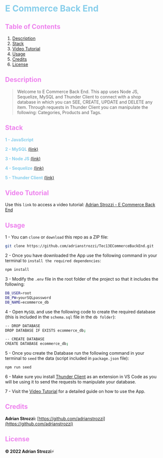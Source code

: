 # <span style="color:skyblue">**E Commerce Back End**</span>

## <span style="color:violet">Table of Contents</span>

1. [Description](#Description)
2. [Stack](#Stack)
3. [Video Tutorial](#Video-Tutorial)
4. [Usage](#Usage)
5. [Credits](#Credits)
6. [License](#License)

## <span style="color:violet">Description</span>

> Welcome to E Commerce Back End. This app uses Node JS, Sequelize, MySQL and Thunder Client to connect with a shop database in which you can SEE, CREATE, UPDATE and DELETE any item. Through requests in Thunder Client you can manipulate the following: Categories, Products and Tags.

## <span style="color:violet">Stack</span>

<span style="color:skyblue">**1 - JavaScript**</span>

<span style="color:skyblue">**2 - MySQL**</span> [(link)](https://www.mysql.com/)

<span style="color:skyblue">**3 - Node JS**</span> [(link)](https://nodejs.org/en/)

<span style="color:skyblue">**4 - Sequelize**</span> [(link)](https://sequelize.org/)

<span style="color:skyblue">**5 - Thunder Client**</span> [(link)](https://www.thunderclient.com/)

## <span style="color:violet">Video Tutorial</span>

Use this `link` to access a video tutorial: [Adrian Strozzi - E Commerce Back End](https://youtu.be/fAaJUzQ1g14)

## <span style="color:violet">Usage</span>

1 - You can `clone` or `download` this repo as a ZIP file:

```sh
git clone https://github.com/adrianstrozzi/Tec13ECommerceBackEnd.git
```

2 - Once you have downloaded the App use the following command in your terminal to `install the required dependencies`:

```sh
npm install
```

3 - Modify the `.env` file in the root folder of the project so that it includes the following:

```sh
DB_USER=root
DB_PW=yourSQLpassword
DB_NAME=ecommerce_db
```

4 - Open `MySQL` and use the following code to create the required database (this is included in the `schema.sql` file in the `db folder`):

```sh
-- DROP DATABASE
DROP DATABASE IF EXISTS ecommerce_db;

-- CREATE DATABASE
CREATE DATABASE ecommerce_db;
```

5 - Once you create the Database run the following command in your terminal to `seed` the data (script included in `package.json` file):

```sh
npm run seed
```

6 - Make sure you install [Thunder Client](https://www.thunderclient.com/) as an extension in VS Code as you will be using it to send the requests to manipulate your database.

7 - Visit the [Video Tutorial](https://youtu.be/fAaJUzQ1g14) for a detailed guide on how to use the App.

## <span style="color:violet">Credits</span>

**Adrian Strozzi:** [https://github.com/adrianstrozzi](https://github.com/adrianstrozzi)

## <span style="color:violet">License</span>

**© 2022 Adrian Strozzi**:zap:
